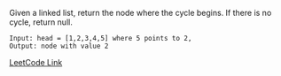 Given a linked list, return the node where the cycle begins. If there is no cycle, return null.

```
Input: head = [1,2,3,4,5] where 5 points to 2,
Output: node with value 2
```

[LeetCode Link](https://leetcode.com/problems/linked-list-cycle-ii/)
